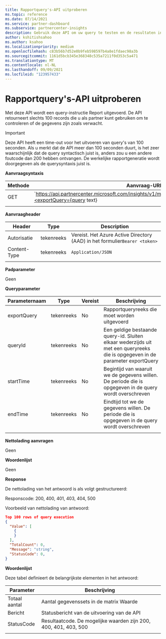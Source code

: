 ```yaml
---
title: Rapportquery's-API uitproberen
ms.topic: reference
ms.date: 07/14/2021
ms.service: partner-dashboard
ms.subservice: partnercenter-insights
description: Gebruik deze API om uw query te testen en de resultaten in uw Partner Center valideren.
author: kshitishsahoo
ms.author: ksahoo
ms.localizationpriority: medium
ms.openlocfilehash: c83b56b7d52e0b9feb598597b4a8e1fdaec98a3b
ms.sourcegitcommit: 1161d5bcb345e368348c535a7211f0d353c5a471
ms.translationtype: MT
ms.contentlocale: nl-NL
ms.lasthandoff: 09/09/2021
ms.locfileid: "123957433"
---
```

# <a name="try-report-queries-api"></a>Rapportquery's-API uitproberen

Met deze API wordt een query-instructie Report uitgevoerd. De API retourneert slechts 100 records die u als partner kunt gebruiken om te controleren of de gegevens zijn zoals verwacht.

> [!IMPORTANT]
> Deze API heeft een time-out voor het uitvoeren van query's van 100 seconden. Als u merkt dat de API meer dan 100 seconden duurt, is het zeer waarschijnlijk dat de query syntactisch juist is, anders zou u een andere foutcode dan 200 hebben ontvangen. De werkelijke rapportgeneratie wordt doorgegeven als de querysyntaxis juist is.

**Aanvraagsyntaxis**

|    Methode    |    Aanvraag-URI    |
|    ----    |    ----    |
|    GET    |    `https://api.partnercenter.microsoft.com/insights/v1/mpn/ScheduledQueries/testQueryResult?<exportQuery={query text}|queryId={queryId}>`    |
|        |        |

**Aanvraagheader**

|    Header    |    Type    |    Description    |
|    ----    |    ----    |    ----    |
|    Autorisatie    |    tekenreeks    |    Vereist. Het Azure Active Directory (AAD) in het formulier`Bearer <token>`    |
|    Content-Type    |    tekenreeks    |    `Application/JSON`    |
|        |        |        |

**Padparameter**

Geen

**Queryparameter**

|    Parameternaam    |    Type    |    Vereist    |    Beschrijving    |
|    ----    |    ----    |    ----    |    ----    |
|    exportQuery     |    tekenreeks    |    No    |    Rapportqueryreeks die moet worden uitgevoerd     |
|    queryId     |    tekenreeks    |    No    |    Een geldige bestaande query-id. Sluiten elkaar wederzijds uit met een queryreeks die is opgegeven in de parameter exportQuery    |
|    startTime     |    tekenreeks    |    No    |    Begintijd van waaruit we de gegevens willen. De periode die is opgegeven in de query wordt overschreven    |
|    endTime     |    tekenreeks    |    No    |    Eindtijd tot we de gegevens willen. De periode die is opgegeven in de query wordt overschreven    |
|        |        |        |        |

**Nettolading aanvragen**

Geen

**Woordenlijst**

Geen

**Response**

De nettolading van het antwoord is als volgt gestructureerd:

Responscode: 200, 400, 401, 403, 404, 500

Voorbeeld van nettolading van antwoord:

```json
Top 100 rows of query execution 
{ 
  "Value": [ 
    { 
    } 
  ], 
  "TotalCount": 0, 
  "Message": "string", 
  "StatusCode": 0, 
} 
```

**Woordenlijst**

Deze tabel definieert de belangrijkste elementen in het antwoord:

|    Parameter    |    Beschrijving    |
|    ----    |    ----    |
|    Totaal aantal     |    Aantal gegevenssets in de matrix Waarde     |
|    Bericht     |    Statusbericht van de uitvoering van de API     |
|    StatusCode     |    Resultaatcode. De mogelijke waarden zijn 200, 400, 401, 403, 500     |
|        |        |
